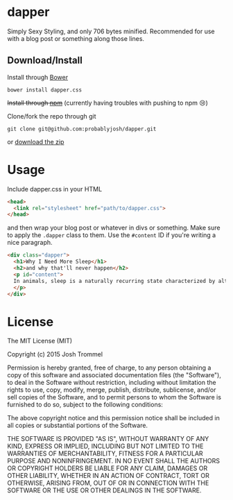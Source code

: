 dapper
======

Simply Sexy Styling, and only 706 bytes minified. Recommended for use with a blog post
or something along those lines.

Download/Install
----------------

Install through [Bower](http://bower.io/)

```
bower install dapper.css
```

~~Install through [npm](https://www.npmjs.com/)~~
(currently having troubles with pushing to npm :cry:)

Clone/fork the repo through git

```
git clone git@github.com:probablyjosh/dapper.git
```

or [download the zip](https://github.com/probablyjosh/dapper/archive/master.zip)


Usage
=====

Include dapper.css in your HTML

```html
<head>
  <link rel="stylesheet" href="path/to/dapper.css">
</head>
```

and then wrap your blog post or whatever
in divs or something. Make sure to apply the
`.dapper` class to them. Use the `#content`
ID if you're writing a nice paragraph.

```html
<div class="dapper">
  <h1>Why I Need More Sleep</h1>
  <h2>and why that'll never happen</h2>
  <p id="content">
  In animals, sleep is a naturally recurring state characterized by altered consciousness...
  </p>
</div>
```

License
=======

The MIT License (MIT)

Copyright (c) 2015 Josh Trommel

Permission is hereby granted, free of charge, to any person obtaining a copy of this software and associated documentation files (the "Software"), to deal in the Software without restriction, including without limitation the rights to use, copy, modify, merge, publish, distribute, sublicense, and/or sell copies of the Software, and to permit persons to whom the Software is furnished to do so, subject to the following conditions:

The above copyright notice and this permission notice shall be included in all copies or substantial portions of the Software.

THE SOFTWARE IS PROVIDED "AS IS", WITHOUT WARRANTY OF ANY KIND, EXPRESS OR IMPLIED, INCLUDING BUT NOT LIMITED TO THE WARRANTIES OF MERCHANTABILITY, FITNESS FOR A PARTICULAR PURPOSE AND NONINFRINGEMENT. IN NO EVENT SHALL THE AUTHORS OR COPYRIGHT HOLDERS BE LIABLE FOR ANY CLAIM, DAMAGES OR OTHER LIABILITY, WHETHER IN AN ACTION OF CONTRACT, TORT OR OTHERWISE, ARISING FROM, OUT OF OR IN CONNECTION WITH THE SOFTWARE OR THE USE OR OTHER DEALINGS IN THE SOFTWARE.
